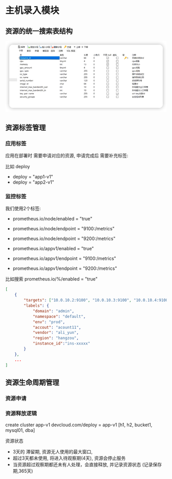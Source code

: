 # 主机录入模块

## 资源的统一搜索表结构
![img.png](img.png)


## 资源标签管理


### 应用标签

应用在部署时 需要申请对应的资源, 申请完成后 需要补充标签:

比如 deploy
+ deploy = "app1-v1"
+ deploy = "app2-v1"


### 监控标签

我们使用2个标签:
+ prometheus.io/node/enabled = "true"
+ prometheus.io/node/endpoint = "9100:/metrics"
+ prometheus.io/node/endpoint = "9200:/metrics"

+ prometheus.io/appv1/enabled = "true"
+ prometheus.io/appv1/endpoint = "9100:/metrics"
+ prometheus.io/appv1/endpoint = "9200:/metrics"

比如搜索 prometheus.io/%/enabled = "true"

```json
[
    {
        "targets": ["10.0.10.2:9100", "10.0.10.3:9100", "10.0.10.4:9100", "10.0.10.5:9100"],
        "labels": {
            "domain": "admin",
            "namespace": "default",
            "env": "prod",
            "accout": "acount11",
            "vendor": "ali_yun",
            "region": "hangzou",
            "instance_id":"ins-xxxxx"
        }
    },
    ...
]
```

## 资源生命周期管理


### 资源申请

### 资源释放逻辑

create cluster app-v1
devcloud.com/deploy = app-v1
[h1, h2, bucket1, mysql01, dba]

资源状态

+ 3天的 滞留期, 资源无人使用的最大窗口,
+ 超过3天都未使用, 将进入待观察期(4天),  资源会停止服务
+ 当资源超过观察期都还未有人处理，会直接释放, 并记录资源状态 (记录保存期,365天)